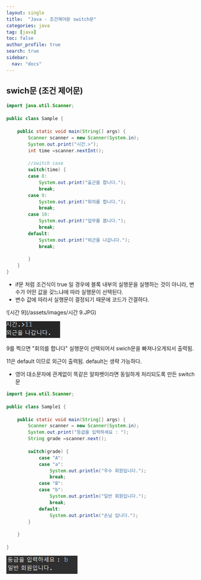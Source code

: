 ```yaml
---
layout: single
title:  "Java - 조건제어문 switch문"
categories: java
tag: [java]
toc: false
author_profile: true
search: true
sidebar:
  nav: "docs"
---
```


## swich문 (조건 제어문)


```java
import java.util.Scanner;

public class Sample {

	public static void main(String[] args) {
		Scanner scanner = new Scanner(System.in);
		System.out.print("시간.>");
		int time =scanner.nextInt();
		
		//switch case
		switch(time) {
		case 8:
			System.out.print("출근을 합니다.");
			break;
		case 9:
			System.out.print("회의를 합니다.");
			break;
		case 10:
			System.out.print("업무를 봅니다.");
			break;
		default:
			System.out.print("외근을 나갑니다.");
			break;
			
		}		  
	}
}
```

- if문 처럼 조건식이 true 일 경우에 블록 내부의 실행문을 실행하는 것이 아니라, 변수가 어떤 값을 갖느냐에 따라 실행문이 선택된다.
- 변수 값에 따라서 실행문이 결정되기 때문에 코드가 간결하다.



![시간 9](/assets/images/시간 9.JPG)

![외근](/assets/images/외근.JPG)

9를 찍으면 "회의를 합니다" 실행문이 선택되어서 swich문을 빠져나오게되서 출력됨.

11은 default 이므로 외근이 출력됨. default는 생략 가능하다.



- 영어 대소문자에 관계없이 똑같은 알파벳이라면 동일하게 처리되도록 만든 switch문

```java
import java.util.Scanner;

public class Sample1 {

	public static void main(String[] args) {
		Scanner scanner = new Scanner(System.in);
		System.out.print("등급을 입력하세요 : ");
		String grade =scanner.next();
		
		switch(grade) {
			case "A":
			case "a":
				System.out.println("우수 회원입니다.");
				break;
			case "B":
			case "b":
				System.out.println("일반 회원입니다.");
				break;
			default:
				System.out.println("손님 입니다.");
		}

	}

}
```

![일반회원](/assets/images/일반회원.JPG)
